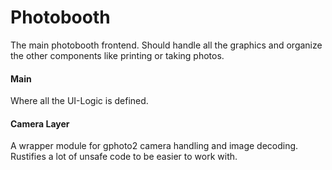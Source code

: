 # Photobooth

The main photobooth frontend.
Should handle all the graphics and organize the other components like printing or taking photos.

#### Main
Where all the UI-Logic is defined.

#### Camera Layer
A wrapper module for gphoto2 camera handling and image decoding. Rustifies a lot of unsafe code to be easier to work with.
